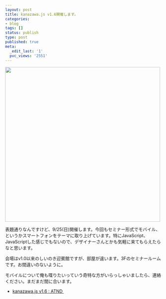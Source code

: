 ```yaml
---
layout: post
title: kanazawa.js v1.6開催します。
categories:
- blog
tags: []
status: publish
type: post
published: true
meta:
  _edit_last: '1'
  pvc_views: '2551'
---
```

<a href="http://atnd.org/events/19252"><img class="alignnone" title="v1.6" src="http://atnd.org/event_images/0004/0775/16.jpg?1314457725" alt="" width="500" /></a>

表題通りなんですけど、9/25(日)開催します。今回もセミナー形式でモバイル、というかスマートフォンをテーマに取り上げています。特にJavaScript、JavaScriptした感じでもないので、デザイナーさんとかも気軽に来てもらえたらなと思います。

会場はv1.0以来のしいのき迎賓館ですが、部屋が違います。3Fのセミナールームです。お間違いのないように。

モバイルについて俺も喋りたいっていう奇特な方がいらっしゃいましたら、連絡ください。まだまだ間に合います。
<ul>
	<li><a href="http://atnd.org/events/19252">kanazawa.js v1.6 : ATND </a></li>
</ul>
